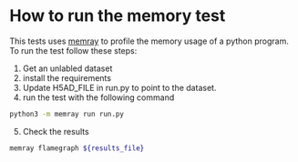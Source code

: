 # How to run the memory test
This tests uses [memray](https://github.com/bloomberg/memray) to profile the memory usage of a python program. To run the test follow these steps:
1. Get an unlabled dataset
2. install the requirements
3. Update H5AD_FILE in run.py to point to the dataset.
4. run the test with the following command
```bash
python3 -m memray run run.py
```
5. Check the results
``` bash
memray flamegraph ${results_file}
```
